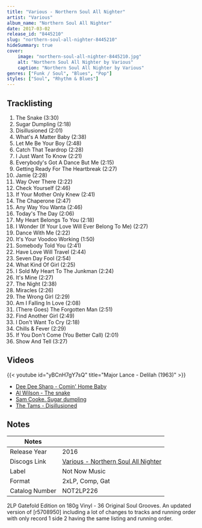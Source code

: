 ```yaml
---
title: "Various - Northern Soul All Nighter"
artist: "Various"
album_name: "Northern Soul All Nighter"
date: 2017-03-02
release_id: "8445210"
slug: "northern-soul-all-nighter-8445210"
hideSummary: true
cover:
    image: "northern-soul-all-nighter-8445210.jpg"
    alt: "Northern Soul All Nighter by Various"
    caption: "Northern Soul All Nighter by Various"
genres: ["Funk / Soul", "Blues", "Pop"]
styles: ["Soul", "Rhythm & Blues"]
---
```


## Tracklisting
1. The Snake (3:30)
2. Sugar Dumpling (2:18)
3. Disillusioned (2:01)
4. What's A Matter Baby (2:38)
5. Let Me Be Your Boy (2:48)
6. Catch That Teardrop (2:28)
7. I Just Want To Know (2:21)
8. Everybody's Got A Dance But Me (2:15)
9. Getting Ready For The Heartbreak (2:27)
10. Jamie (2:28)
11. Way Over There (2:22)
12. Check Yourself (2:46)
13. If Your Mother Only Knew (2:41)
14. The Chaperone (2:47)
15. Any Way You Wanta (2:46)
16. Today's The Day (2:06)
17. My Heart Belongs To You (2:18)
18. I Wonder (If Your Love Will Ever Belong To Me) (2:27)
19. Dance With Me (2:22)
20. It's Your Voodoo Working (1:50)
21. Somebody Told You (2:41)
22. Have Love Will Travel (2:44)
23. Seven Day Fool (2:54)
24. What Kind Of Girl (2:25)
25. I Sold My Heart To The Junkman (2:24)
26. It's Mine (2:27)
27. The Night (2:38)
28. Miracles (2:26)
29. The Wrong Girl (2:29)
30. Am I Falling In Love (2:08)
31. (There Goes) The Forgotten Man (2:51)
32. Find Another Girl (2:49)
33. I Don't Want To Cry (2:18)
34. Chills & Fever (2:29)
35. If You Don't Come (You Better Call) (2:01)
36. Show And Tell (3:27)

## Videos
{{< youtube id="yBCnH7gY7sQ" title="Major Lance -  Delilah  (1963)" >}}
- [Dee Dee Sharp - Comin' Home Baby](https://www.youtube.com/watch?v=j2FlVZuuN_o)
- [Al Wilson - The snake](https://www.youtube.com/watch?v=ULx9k2QkL94)
- [Sam Cooke. Sugar dumpling](https://www.youtube.com/watch?v=tIQL17pjAXo)
- [The Tams - Disillusioned](https://www.youtube.com/watch?v=Q_5-inO-IBY)


## Notes

| Notes          |             |
| ---------------| ----------- |
| Release Year   | 2016 |
| Discogs Link   | [Various - Northern Soul All Nighter](https://www.discogs.com/release/8445210-Various-Northern-Soul-All-Nighter) |
| Label          | Not Now Music |
| Format         | 2xLP, Comp, Gat |
| Catalog Number | NOT2LP226 |

2LP Gatefold Edition on 180g Vinyl - 36 Original Soul Grooves.  An updated version of [r5708950] including  a lot of changes to tracks and running order with only record 1 side 2 having the same listing and running order.


